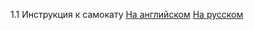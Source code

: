 1.1 Инструкция к самокату
[На английском](https://github.com/igexogen/ninebot-es-docs-ru/blob/master/1.%20%D0%9E%D0%B1%D1%89%D0%B0%D1%8F%20%D0%B8%D0%BD%D1%84%D0%BE%D1%80%D0%BC%D0%B0%D1%86%D0%B8%D1%8F%20%D0%BE%20%D1%81%D0%B0%D0%BC%D0%BE%D0%BA%D0%B0%D1%82%D0%B5/Ninebot_KickScooter_EN_manual.pdf)
[На русском](https://github.com/igexogen/ninebot-es-docs-ru/blob/master/1.%20%D0%9E%D0%B1%D1%89%D0%B0%D1%8F%20%D0%B8%D0%BD%D1%84%D0%BE%D1%80%D0%BC%D0%B0%D1%86%D0%B8%D1%8F%20%D0%BE%20%D1%81%D0%B0%D0%BC%D0%BE%D0%BA%D0%B0%D1%82%D0%B5/Ninebot_KickScooter_RU_manual.pdf)
